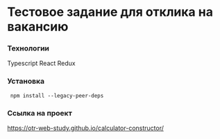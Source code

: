 # Тестовое задание для отклика на вакансию
### Технологии
Typescript
React
Redux
### Установка
```
 npm install --legacy-peer-deps
```
### Ссылка на проект
https://otr-web-study.github.io/calculator-constructor/